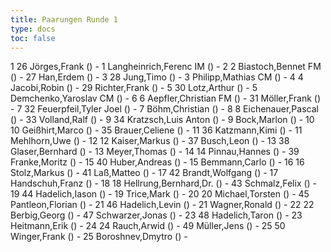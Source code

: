 ```yaml
---
title: Paarungen Runde 1
type: docs
toc: false
---
```


<runde>
1	26	Jörges,Frank		()	-	1	Langheinrich,Ferenc	IM	()		-		 
2	2	Biastoch,Bennet	FM	()	-	27	Han,Erdem		()		-		 
3	28	Jung,Timo		()	-	3	Philipp,Mathias	CM	()		-		 
4	4	Jacobi,Robin		()	-	29	Richter,Frank		()		-		 
5	30	Lotz,Arthur		()	-	5	Demchenko,Yaroslav	CM	()		-		 
6	6	Aepfler,Christian	FM	()	-	31	Möller,Frank		()		-		 
7	32	Feuerpfeil,Tyler Joel		()	-	7	Böhm,Christian		()		-		 
8	8	Eichenauer,Pascal		()	-	33	Volland,Ralf		()		-		 
9	34	Kratzsch,Luis Anton		()	-	9	Bock,Marlon		()		-		 
10	10	Geißhirt,Marco		()	-	35	Brauer,Celiene		()		-		 
11	36	Katzmann,Kimi		()	-	11	Mehlhorn,Uwe		()		-		 
12	12	Kaiser,Markus		()	-	37	Busch,Leon		()		-		 
13	38	Glaser,Bernhard		()	-	13	Meyer,Thomas		()		-		 
14	14	Pinnau,Hannes		()	-	39	Franke,Moritz		()		-		 
15	40	Huber,Andreas		()	-	15	Bemmann,Carlo		()		-		 
16	16	Stolz,Markus		()	-	41	Laß,Matteo		()		-		 
17	42	Brandt,Wolfgang		()	-	17	Handschuh,Franz		()		-		 
18	18	Hellrung,Bernhard,Dr.		()	-	43	Schmalz,Felix		()		-		 
19	44	Hadelich,Iason		()	-	19	Trice,Mark		()		-		 
20	20	Michael,Torsten		()	-	45	Pantleon,Florian		()		-		 
21	46	Hadelich,Levin		()	-	21	Wagner,Ronald		()		-		 
22	22	Berbig,Georg		()	-	47	Schwarzer,Jonas		()		-		 
23	48	Hadelich,Taron		()	-	23	Heitmann,Erik		()		-		 
24	24	Rauch,Arwid		()	-	49	Müller,Jens		()		-		 
25	50	Winger,Frank		()	-	25	Boroshnev,Dmytro		()		-		 
</runde>